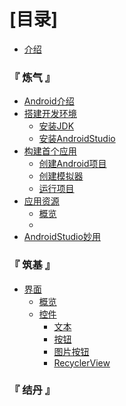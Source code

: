 # [目录]
* [介绍](README.md) 

### 『 炼气 』
* [Android介绍](./chapter_0/android._Introductionmd.md) 
* [搭建开发环境]() 
	* [安装JDK](./chapter_0/part1/installl_jdk.md) 
	* [安装AndroidStudio](./chapter_0/part1/install_ide.md) 
* [构建首个应用]() 
	* [创建Android项目](./chapter_0/part2/creating_project.md) 
	* [创建模拟器](/chapter_0/part2/create_emulator.md)
	* [运行项目](chapter_0/part2/run_project.md) 
* [应用资源]()
  * [概览](chapter_0/part3/providing_resources.md)
  * 
* [AndroidStudio妙用]() 

### 『 筑基 』
* [界面]()
  * [概览](chapter_1/ui/overview.md)
  * [控件]()
    * [文本](chapter_1/ui/controls/text_view.md)
    * [按钮](chapter_1/ui/controls/button.md)
    * [图片按钮](chapter_1/ui/controls/image_button.md)
    * [RecyclerView](chapter_1/ui/controls/recycler_view.md)

### 『 结丹 』